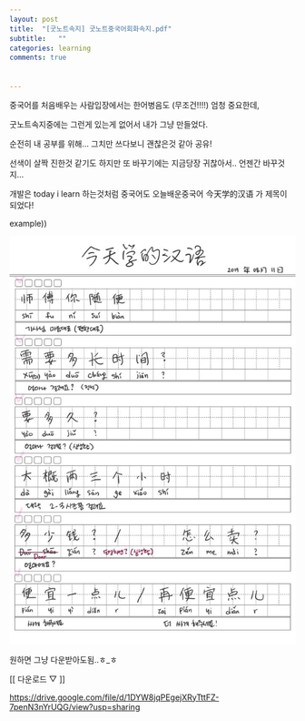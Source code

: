 ```yaml
---
layout: post
title:  "[굿노트속지] 굿노트중국어회화속지.pdf"
subtitle:   ""
categories: learning 
comments: true


---
```










중국어를 처음배우는 사람입장에서는 한어병음도 (무조건!!!!) 엄청 중요한데,

굿노트속지중에는 그런게 있는게 없어서 내가 그냥 만들었다.

순전히 내 공부를 위해... 그치만 쓰다보니 괜찮은것 같아 공유!



선색이 살짝 진한것 같기도 하지만 또 바꾸기에는 지금당장 귀찮아서.. 언젠간 바꾸것지...



개발은 today i learn 하는것처럼 중국어도 오늘배운중국어 今天学的汉语 가 제목이 되었다!





example))

![](/assets/img/chineseTIL.jpg)





원하면 그냥 다운받아도됨..ㅎ_ㅎ

[[ 다운로드 ▽ ]]

https://drive.google.com/file/d/1DYW8jqPEgejXRyTttFZ-7penN3nYrUQG/view?usp=sharing

